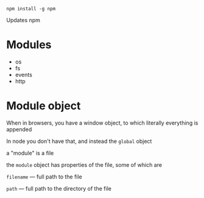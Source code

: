 ```
npm install -g npm
```

Updates npm

# Modules

* os
* fs
* events
* http

# Module object

When in browsers, you have a window object, to which literally everything is appended

In node you don't have that, and instead the `global` object

a "module" is a file

the `module` object has properties of the file, some of which are

`filename` — full path to the file

`path` —  full path to the directory of the file

